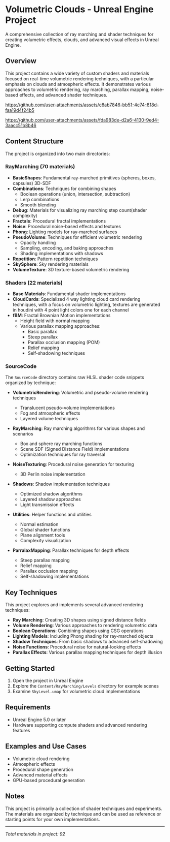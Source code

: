 # Volumetric Clouds - Unreal Engine Project

A comprehensive collection of ray marching and shader techniques for creating volumetric effects, clouds, and advanced visual effects in Unreal Engine.

## Overview

This project contains a wide variety of custom shaders and materials focused on real-time volumetric rendering techniques, with a particular emphasis on clouds and atmospheric effects. It demonstrates various approaches to volumetric rendering, ray marching, parallax mapping, noise-based effects, and advanced shader techniques.


https://github.com/user-attachments/assets/c8ab7846-bb51-4c74-818d-faa19d4f24b5


https://github.com/user-attachments/assets/fda983de-d2a6-4130-9ed4-3aacc51b8b46



## Content Structure

The project is organized into two main directories:

### RayMarching (70 materials)

- **BasicShapes**: Fundamental ray-marched primitives (spheres, boxes, capsules) 3D-SDF
- **Combinations**: Techniques for combining shapes
  - Boolean operations (union, intersection, subtraction)
  - Lerp combinations
  - Smooth blending
- **Debug**: Materials for visualizing ray marching step count(shader complexity)
- **Fractals**: Procedural fractal implementations
- **Noise**: Procedural noise-based effects and textures
- **Phong**: Lighting models for ray-marched surfaces
- **PseudoVolume**: Techniques for efficient volumetric rendering
  - Opacity handling
  - Sampling, encoding, and baking approaches
  - Shading implementations with shadows
- **Repetition**: Pattern repetition techniques
- **SkySphere**: Sky rendering materials
- **VolumeTexture**: 3D texture-based volumetric rendering

### Shaders (22 materials)

- **Base Materials**: Fundamental shader implementations
- **CloudCards**: Specialized 4 way lighting cloud card rendering techniques, with a focus on volumetric lighting, textures are generated in houdini with 4 point light colors one for each channel
- **fBM**: Fractal Brownian Motion implementations
  - Height field with normal mapping
  - Various parallax mapping approaches:
    - Basic parallax
    - Steep parallax
    - Parallax occlusion mapping (POM)
    - Relief mapping
    - Self-shadowing techniques

### SourceCode

The `SourceCode` directory contains raw HLSL shader code snippets organized by technique:

- **VolumetricRendering**: Volumetric and pseudo-volume rendering techniques
  - Translucent pseudo-volume implementations
  - Fog and atmospheric effects
  - Layered volume techniques
  
- **RayMarching**: Ray marching algorithms for various shapes and scenarios
  - Box and sphere ray marching functions
  - Scene SDF (Signed Distance Field) implementations
  - Optimization techniques for ray traversal
  
- **NoiseTexturing**: Procedural noise generation for texturing
  - 3D Perlin noise implementation
  
- **Shadows**: Shadow implementation techniques
  - Optimized shadow algorithms
  - Layered shadow approaches
  - Light transmission effects
  
- **Utilities**: Helper functions and utilities
  - Normal estimation
  - Global shader functions
  - Plane alignment tools
  - Complexity visualization
  
- **ParralaxMapping**: Parallax techniques for depth effects
  - Steep parallax mapping
  - Relief mapping
  - Parallax occlusion mapping
  - Self-shadowing implementations

## Key Techniques

This project explores and implements several advanced rendering techniques:

- **Ray Marching**: Creating 3D shapes using signed distance fields
- **Volume Rendering**: Various approaches to rendering volumetric data
- **Boolean Operations**: Combining shapes using CSG operations
- **Lighting Models**: Including Phong shading for ray-marched objects
- **Shadow Techniques**: From basic shadows to advanced self-shadowing
- **Noise Functions**: Procedural noise for natural-looking effects
- **Parallax Effects**: Various parallax mapping techniques for depth illusion

## Getting Started

1. Open the project in Unreal Engine
2. Explore the `Content/RayMarching/Levels` directory for example scenes
3. Examine `SkyLevel.umap` for volumetric cloud implementations

## Requirements

- Unreal Engine 5.0 or later
- Hardware supporting compute shaders and advanced rendering features

## Examples and Use Cases

- Volumetric cloud rendering
- Atmospheric effects
- Procedural shape generation
- Advanced material effects
- GPU-based procedural generation

## Notes

This project is primarily a collection of shader techniques and experiments. The materials are organized by technique and can be used as reference or starting points for your own implementations.

---

*Total materials in project: 92* 
